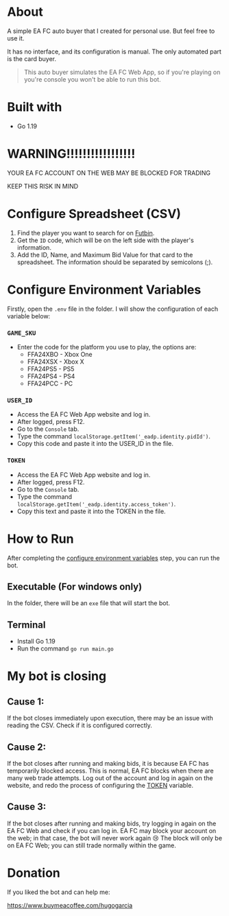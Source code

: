 # About
A simple EA FC auto buyer that I created for personal use. But feel free to use it.

It has no interface, and its configuration is manual. The only automated part is the card buyer.

> This auto buyer simulates the EA FC Web App, so if you're playing on you're console you won't be able to run this bot.

# Built with
- Go 1.19

# WARNING!!!!!!!!!!!!!!!!!
YOUR EA FC ACCOUNT ON THE WEB MAY BE BLOCKED FOR TRADING

KEEP THIS RISK IN MIND

# Configure Spreadsheet (CSV)
1. Find the player you want to search for on [Futbin](https://www.futbin.com/).
2. Get the `ID` code, which will be on the left side with the player's information.
3. Add the ID, Name, and Maximum Bid Value for that card to the spreadsheet. The information should be separated by semicolons (;).

# Configure Environment Variables
Firstly, open the `.env` file in the folder. I will show the configuration of each variable below:

### `GAME_SKU`
  - Enter the code for the platform you use to play, the options are:
    - FFA24XBO - Xbox One
    - FFA24XSX - Xbox X
    - FFA24PS5 - PS5
    - FFA24PS4 - PS4
    - FFA24PCC - PC
### `USER_ID`
  - Access the EA FC Web App website and log in.
  - After logged, press F12.
  - Go to the `Console` tab.
  - Type the command `localStorage.getItem('_eadp.identity.pidId')`.
  - Copy this code and paste it into the USER_ID in the file.
### `TOKEN`
  - Access the EA FC Web App website and log in.
  - After logged, press F12.
  - Go to the `Console` tab.
  - Type the command `localStorage.getItem('_eadp.identity.access_token')`.
  - Copy this text and paste it into the TOKEN in the file.

# How to Run
After completing the [configure environment variables](#configure-environment-variables) step, you can run the bot.

## Executable (For windows only)
In the folder, there will be an `exe` file that will start the bot.

## Terminal
- Install Go 1.19
- Run the command `go run main.go`

# My bot is closing
## Cause 1:
  If the bot closes immediately upon execution, there may be an issue with reading the CSV. Check if it is configured correctly.

## Cause 2:
  If the bot closes after running and making bids, it is because EA FC has temporarily blocked access. This is normal, EA FC blocks when there are many web trade attempts. Log out of the account and log in again on the website, and redo the process of configuring the [TOKEN](#token) variable.
## Cause 3:
  If the bot closes after running and making bids, try logging in again on the EA FC Web and check if you can log in. EA FC may block your account on the web; in that case, the bot will never work again 😢 The block will only be on EA FC Web; you can still trade normally within the game.

# Donation
If you liked the bot and can help me:
 
https://www.buymeacoffee.com/hugogarcia